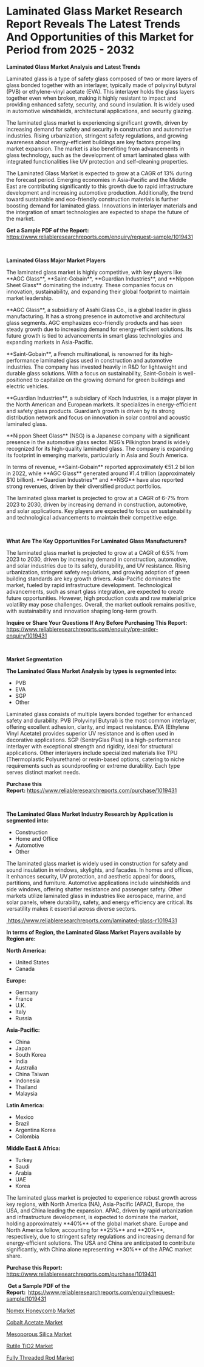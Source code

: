 <p><h1>Laminated Glass Market Research Report Reveals The Latest Trends And Opportunities of this Market for Period from 2025 - 2032</h1></p><p><strong>Laminated Glass Market Analysis and Latest Trends</strong></p>
<p><p>Laminated glass is a type of safety glass composed of two or more layers of glass bonded together with an interlayer, typically made of polyvinyl butyral (PVB) or ethylene-vinyl acetate (EVA). This interlayer holds the glass layers together even when broken, making it highly resistant to impact and providing enhanced safety, security, and sound insulation. It is widely used in automotive windshields, architectural applications, and security glazing.</p><p>The laminated glass market is experiencing significant growth, driven by increasing demand for safety and security in construction and automotive industries. Rising urbanization, stringent safety regulations, and growing awareness about energy-efficient buildings are key factors propelling market expansion. The market is also benefiting from advancements in glass technology, such as the development of smart laminated glass with integrated functionalities like UV protection and self-cleaning properties.</p><p>The Laminated Glass Market is expected to grow at a CAGR of 13% during the forecast period. Emerging economies in Asia-Pacific and the Middle East are contributing significantly to this growth due to rapid infrastructure development and increasing automotive production. Additionally, the trend toward sustainable and eco-friendly construction materials is further boosting demand for laminated glass. Innovations in interlayer materials and the integration of smart technologies are expected to shape the future of the market.</p></p>
<p><strong>Get a Sample PDF of the Report:&nbsp;</strong> <a href="https://www.reliableresearchreports.com/enquiry/request-sample/1019431?utm_campaign=102&utm_medium=2&utm_source=Github&utm_content=ia&utm_term=26012025&utm_id=laminated-glass">https://www.reliableresearchreports.com/enquiry/request-sample/1019431</a></p>
<p>&nbsp;</p>
<p><strong>Laminated Glass Major Market Players</strong></p>
<p><p>The laminated glass market is highly competitive, with key players like **AGC Glass**, **Saint-Gobain**, **Guardian Industries**, and **Nippon Sheet Glass** dominating the industry. These companies focus on innovation, sustainability, and expanding their global footprint to maintain market leadership.</p><p>**AGC Glass**, a subsidiary of Asahi Glass Co., is a global leader in glass manufacturing. It has a strong presence in automotive and architectural glass segments. AGC emphasizes eco-friendly products and has seen steady growth due to increasing demand for energy-efficient solutions. Its future growth is tied to advancements in smart glass technologies and expanding markets in Asia-Pacific.</p><p>**Saint-Gobain**, a French multinational, is renowned for its high-performance laminated glass used in construction and automotive industries. The company has invested heavily in R&D for lightweight and durable glass solutions. With a focus on sustainability, Saint-Gobain is well-positioned to capitalize on the growing demand for green buildings and electric vehicles.</p><p>**Guardian Industries**, a subsidiary of Koch Industries, is a major player in the North American and European markets. It specializes in energy-efficient and safety glass products. Guardian’s growth is driven by its strong distribution network and focus on innovation in solar control and acoustic laminated glass.</p><p>**Nippon Sheet Glass** (NSG) is a Japanese company with a significant presence in the automotive glass sector. NSG’s Pilkington brand is widely recognized for its high-quality laminated glass. The company is expanding its footprint in emerging markets, particularly in Asia and South America.</p><p>In terms of revenue, **Saint-Gobain** reported approximately €51.2 billion in 2022, while **AGC Glass** generated around ¥1.4 trillion (approximately $10 billion). **Guardian Industries** and **NSG** have also reported strong revenues, driven by their diversified product portfolios.</p><p>The laminated glass market is projected to grow at a CAGR of 6-7% from 2023 to 2030, driven by increasing demand in construction, automotive, and solar applications. Key players are expected to focus on sustainability and technological advancements to maintain their competitive edge.</p></p>
<p>&nbsp;</p>
<p><strong>What Are The Key Opportunities For Laminated Glass Manufacturers?</strong></p>
<p><p>The laminated glass market is projected to grow at a CAGR of 6.5% from 2023 to 2030, driven by increasing demand in construction, automotive, and solar industries due to its safety, durability, and UV resistance. Rising urbanization, stringent safety regulations, and growing adoption of green building standards are key growth drivers. Asia-Pacific dominates the market, fueled by rapid infrastructure development. Technological advancements, such as smart glass integration, are expected to create future opportunities. However, high production costs and raw material price volatility may pose challenges. Overall, the market outlook remains positive, with sustainability and innovation shaping long-term growth.</p></p>
<p><strong>Inquire or Share Your Questions If Any Before Purchasing This Report:</strong> <a href="https://www.reliableresearchreports.com/enquiry/pre-order-enquiry/1019431?utm_campaign=102&utm_medium=2&utm_source=Github&utm_content=ia&utm_term=26012025&utm_id=laminated-glass">https://www.reliableresearchreports.com/enquiry/pre-order-enquiry/1019431</a></p>
<p>&nbsp;</p>
<p><strong>Market Segmentation</strong></p>
<p><strong>The Laminated Glass Market Analysis by types is segmented into:</strong></p>
<p><ul><li>PVB</li><li>EVA</li><li>SGP</li><li>Other</li></ul></p>
<p><p>Laminated glass consists of multiple layers bonded together for enhanced safety and durability. PVB (Polyvinyl Butyral) is the most common interlayer, offering excellent adhesion, clarity, and impact resistance. EVA (Ethylene Vinyl Acetate) provides superior UV resistance and is often used in decorative applications. SGP (SentryGlas Plus) is a high-performance interlayer with exceptional strength and rigidity, ideal for structural applications. Other interlayers include specialized materials like TPU (Thermoplastic Polyurethane) or resin-based options, catering to niche requirements such as soundproofing or extreme durability. Each type serves distinct market needs.</p></p>
<p><strong>Purchase this Report:&nbsp;</strong><a href="https://www.reliableresearchreports.com/purchase/1019431?utm_campaign=102&utm_medium=2&utm_source=Github&utm_content=ia&utm_term=26012025&utm_id=laminated-glass">https://www.reliableresearchreports.com/purchase/1019431</a></p>
<p>&nbsp;</p>
<p><strong>The Laminated Glass Market Industry Research by Application is segmented into:</strong></p>
<p><ul><li>Construction</li><li>Home and Office</li><li>Automotive</li><li>Other</li></ul></p>
<p><p>The laminated glass market is widely used in construction for safety and sound insulation in windows, skylights, and facades. In homes and offices, it enhances security, UV protection, and aesthetic appeal for doors, partitions, and furniture. Automotive applications include windshields and side windows, offering shatter resistance and passenger safety. Other markets utilize laminated glass in industries like aerospace, marine, and solar panels, where durability, safety, and energy efficiency are critical. Its versatility makes it essential across diverse sectors.</p></p>
<p><a href="https://www.reliableresearchreports.com/laminated-glass-r1019431?utm_campaign=102&utm_medium=2&utm_source=Github&utm_content=ia&utm_term=26012025&utm_id=laminated-glass">&nbsp;https://www.reliableresearchreports.com/laminated-glass-r1019431</a></p>
<p><strong>In terms of Region, the Laminated Glass Market Players available by Region are:</strong></p>
<p>
    <p> <strong> North America: </strong>
        <ul>
            <li>United States</li>
            <li>Canada</li>
        </ul>
        </p> 
    <p> <strong> Europe: </strong>
        <ul>
            <li>Germany</li>
            <li>France</li>
            <li>U.K.</li>
            <li>Italy</li>
            <li>Russia</li>
        </ul>
        </p> 
    <p> <strong> Asia-Pacific: </strong>
        <ul>
            <li>China</li>
            <li>Japan</li>
            <li>South Korea</li>
            <li>India</li>
            <li>Australia</li>
            <li>China Taiwan</li>
            <li>Indonesia</li>
            <li>Thailand</li>
            <li>Malaysia</li>
        </ul>
        </p> 
    <p> <strong> Latin America: </strong>
        <ul>
            <li>Mexico</li>
            <li>Brazil</li>
            <li>Argentina Korea</li>
            <li>Colombia</li>
        </ul>
        </p> 
    <p> <strong> Middle East & Africa: </strong>
        <ul>
            <li>Turkey</li>
            <li>Saudi</li>
            <li>Arabia</li>
            <li>UAE</li>
            <li>Korea</li>
        </ul>
    </p>
    </p>
<p><p>The laminated glass market is projected to experience robust growth across key regions, with North America (NA), Asia-Pacific (APAC), Europe, the USA, and China leading the expansion. APAC, driven by rapid urbanization and infrastructure development, is expected to dominate the market, holding approximately **40%** of the global market share. Europe and North America follow, accounting for **25%** and **20%**, respectively, due to stringent safety regulations and increasing demand for energy-efficient solutions. The USA and China are anticipated to contribute significantly, with China alone representing **30%** of the APAC market share.</p></p>
<p><strong>Purchase this Report: </strong><a href="https://www.reliableresearchreports.com/purchase/1019431?utm_campaign=102&utm_medium=2&utm_source=Github&utm_content=ia&utm_term=26012025&utm_id=laminated-glass">https://www.reliableresearchreports.com/purchase/1019431</a></p>
<p>&nbsp;<strong>Get a Sample PDF of the Report:&nbsp;&nbsp;</strong><a href="https://www.reliableresearchreports.com/enquiry/request-sample/1019431?utm_campaign=102&utm_medium=2&utm_source=Github&utm_content=ia&utm_term=26012025&utm_id=laminated-glass">https://www.reliableresearchreports.com/enquiry/request-sample/1019431</a></p>
<p><strong></strong></p>
<p><p><a href="https://github.com/NargisHussain75/Market-Research-Report-List-1/blob/main/nomex-honeycomb-market.md?utm_campaign=102&utm_medium=2&utm_source=Github&utm_content=ia&utm_term=26012025&utm_id=laminated-glass">Nomex Honeycomb Market</a></p><p><a href="https://github.com/gerlttameka883615/Market-Research-Report-List-1/blob/main/cobalt-acetate-market.md?utm_campaign=102&utm_medium=2&utm_source=Github&utm_content=ia&utm_term=26012025&utm_id=laminated-glass">Cobalt Acetate Market</a></p><p><a href="https://github.com/hillsmyung726/Market-Research-Report-List-1/blob/main/mesoporous-silica-market.md?utm_campaign=102&utm_medium=2&utm_source=Github&utm_content=ia&utm_term=26012025&utm_id=laminated-glass">Mesoporous Silica Market</a></p><p><a href="https://github.com/nafidurii/Market-Research-Report-List-1/blob/main/rutile-tio2-market.md?utm_campaign=102&utm_medium=2&utm_source=Github&utm_content=ia&utm_term=26012025&utm_id=laminated-glass">Rutile TiO2 Market</a></p><p><a href="https://github.com/pearlinewhite4692/Market-Research-Report-List-1/blob/main/fully-threaded-rod-market.md?utm_campaign=102&utm_medium=2&utm_source=Github&utm_content=ia&utm_term=26012025&utm_id=laminated-glass">Fully Threaded Rod Market</a></p></p>